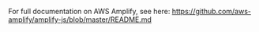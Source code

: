For full documentation on AWS Amplify, see here: https://github.com/aws-amplify/amplify-js/blob/master/README.md
